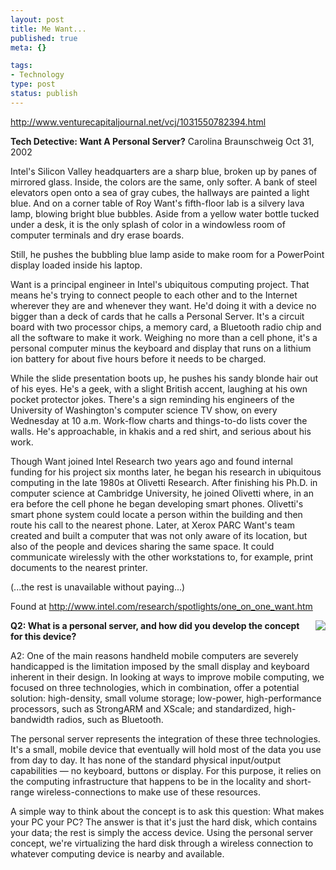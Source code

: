```yaml
--- 
layout: post
title: Me Want...
published: true
meta: {}

tags: 
- Technology
type: post
status: publish
---
```

<a href="http://www.venturecapitaljournal.net/vcj/1031550782394.html">http://www.venturecapitaljournal.net/vcj/1031550782394.html</a>

<strong>Tech Detective: Want A Personal Server?</strong>
Carolina Braunschweig
Oct 31, 2002

Intel's Silicon Valley headquarters are a sharp blue, broken up by panes of mirrored glass. Inside, the colors are the same, only softer. A bank of steel elevators open onto a sea of gray cubes, the hallways are painted a light blue. And on a corner table of Roy Want's fifth-floor lab is a silvery lava lamp, blowing bright blue bubbles. Aside from a yellow water bottle tucked under a desk, it is the only splash of color in a windowless room of computer terminals and dry erase boards.

Still, he pushes the bubbling blue lamp aside to make room for a PowerPoint display loaded inside his laptop.

Want is a principal engineer in Intel's ubiquitous computing project. That means he's trying to connect people to each other and to the Internet wherever they are and whenever they want. He'd doing it with a device no bigger than a deck of cards that he calls a Personal Server. It's a circuit board with two processor chips, a memory card, a Bluetooth radio chip and all the software to make it work. Weighing no more than a cell phone, it's a personal computer minus the keyboard and display that runs on a lithium ion battery for about five hours before it needs to be charged.

While the slide presentation boots up, he pushes his sandy blonde hair out of his eyes. He's a geek, with a slight British accent, laughing at his own pocket protector jokes. There's a sign reminding his engineers of the University of Washington's computer science TV show, on every Wednesday at 10 a.m. Work-flow charts and things-to-do lists cover the walls. He's approachable, in khakis and a red shirt, and serious about his work.

Though Want joined Intel Research two years ago and found internal funding for his project six months later, he began his research in ubiquitous computing in the late 1980s at Olivetti Research. After finishing his Ph.D. in computer science at Cambridge University, he joined Olivetti where, in an era before the cell phone he began developing smart phones. Olivetti's smart phone system could locate a person within the building and then route his call to the nearest phone. Later, at Xerox PARC Want's team created and built a computer that was not only aware of its location, but also of the people and devices sharing the same space. It could communicate wirelessly with the other workstations to, for example, print documents to the nearest printer.

(...the rest is unavailable without paying...)

Found at <a href="http://www.intel.com/research/spotlights/one_on_one_want.htm">http://www.intel.com/research/spotlights/one_on_one_want.htm</a>

<img align="right" src="http://www.intel.com/research/spotlights/photos/hand_float.jpg" /><strong>Q2: What is a personal server, and how did you develop the concept for this device?</strong>

A2: One of the main reasons handheld mobile computers are severely handicapped is the limitation imposed by the small display and keyboard inherent in their design. In looking at ways to improve mobile computing, we focused on three technologies, which in combination, offer a potential solution: high-density, small volume storage; low-power, high-performance processors, such as StrongARM and XScale; and standardized, high-bandwidth radios, such as Bluetooth.

The personal server represents the integration of these three technologies. It's a small, mobile device that eventually will hold most of the data you use from day to day. It has none of the standard physical input/output capabilities — no keyboard, buttons or display. For this purpose, it relies on the computing infrastructure that happens to be in the locality and short-range wireless-connections to make use of these resources.

A simple way to think about the concept is to ask this question: What makes your PC your PC? The answer is that it's just the hard disk, which contains your data; the rest is simply the access device. Using the personal server concept, we're virtualizing the hard disk through a wireless connection to whatever computing device is nearby and available.
